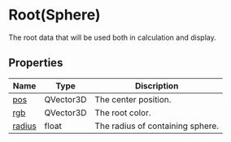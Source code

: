 # Root(Sphere)

The root data that will be used both in calculation and display.

## Properties
[pos]: #pos
[rgb]: #rgb
[radius]: #radius

| Name                        | Type     | Discription                      |
| --------------------------- | -------- | -------------------------------- |
| [pos]<a id='pos'></a>       | QVector3D | The center position.             |
| [rgb]<a id='rgb'></a>       | QVector3D | The root color.                  |
| [radius]<a id='radius'></a> | float    | The radius of containing sphere. |
